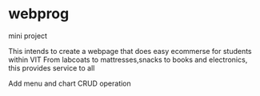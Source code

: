 # webprog
mini project


This intends to create a webpage that does easy ecommerse for students within VIT
From labcoats to mattresses,snacks to books and electronics, this provides service to all


Add menu and chart
CRUD operation
